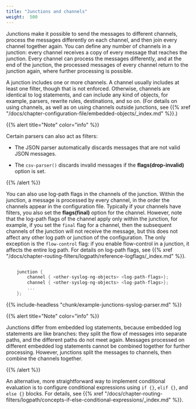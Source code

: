 ```yaml
---
title: "Junctions and channels"
weight:  500
---
```

<!-- DISCLAIMER: This file is based on the syslog-ng Open Source Edition documentation https://github.com/balabit/syslog-ng-ose-guides/commit/2f4a52ee61d1ea9ad27cb4f3168b95408fddfdf2 and is used under the terms of The syslog-ng Open Source Edition Documentation License. The file has been modified by Axoflow. -->

Junctions make it possible to send the messages to different channels, process the messages differently on each channel, and then join every channel together again. You can define any number of channels in a junction: every channel receives a copy of every message that reaches the junction. Every channel can process the messages differently, and at the end of the junction, the processed messages of every channel return to the junction again, where further processing is possible.

A junction includes one or more channels. A channel usually includes at least one filter, though that is not enforced. Otherwise, channels are identical to log statements, and can include any kind of objects, for example, parsers, rewrite rules, destinations, and so on. (For details on using channels, as well as on using channels outside junctions, see {{% xref "/docs/chapter-configuration-file/embedded-objects/_index.md" %}}.)

{{% alert title="Note" color="info" %}}

Certain parsers can also act as filters:

  - The JSON parser automatically discards messages that are not valid JSON messages.

  - The `csv-parser()` discards invalid messages if the **flags(drop-invalid)** option is set.

{{% /alert %}}

You can also use log-path flags in the channels of the junction. Within the junction, a message is processed by every channel, in the order the channels appear in the configuration file. Typically if your channels have filters, you also set the **flags(final)** option for the channel. However, note that the log-path flags of the channel apply only within the junction, for example, if you set the `final` flag for a channel, then the subsequent channels of the junction will not receive the message, but this does not affect any other log path or junction of the configuration. The only exception is the `flow-control` flag: if you enable flow-control in a junction, it affects the entire log path. For details on log-path flags, see {{% xref "/docs/chapter-routing-filters/logpath/reference-logflags/_index.md" %}}.

```c

    junction {
        channel { <other-syslog-ng-objects> <log-path-flags>};
        channel { <other-syslog-ng-objects> <log-path-flags>};
        ...
    };

```


{{% include-headless "chunk/example-junctions-syslog-parser.md" %}}


{{% alert title="Note" color="info" %}}

Junctions differ from embedded log statements, because embedded log statements are like branches: they split the flow of messages into separate paths, and the different paths do not meet again. Messages processed on different embedded log statements cannot be combined together for further processing. However, junctions split the messages to channels, then combine the channels together.

{{% /alert %}}

An alternative, more straightforward way to implement conditional evaluation is to configure conditional expressions using `if {}`, `elif {}`, and `else {}` blocks. For details, see {{% xref "/docs/chapter-routing-filters/logpath/concepts-if-else-conditional-expressions/_index.md" %}}.
